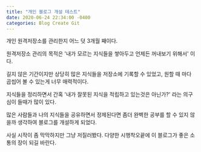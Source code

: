 ```yaml
---
title: "개인 블로그 개설 테스트"
date: 2020-06-24 22:34:00 -0400
categories: Blog Create Git
---
```


개인 원격저장소를 관리한지 어느 덧 3개월 째이다.

원격저장소 관리의 목적은 '내가 모르는 지식들을 쌓아두고 언제든 꺼내보기 위해서' 이다.

길지 않은 기간이지만 상당히 많은 지식들을 저장소에 기록할 수 있었고, 원할 때 마다 곱씹어 볼 수 있는게 너무 매력적이다.

지식들을 정리하면서 간혹 '내가 잘못된 지식을 적립하고 있는것은 아닌가?' 라는 의구심이 들때가 많이 있다.

많은 사람들과 나의 지식들을 공유하면서 정제된다면 좀더 완벽한 공부를 할 수 있지 않을까 생각하여 블로그를 개설하게 되었다.

사실 시작이 좀 막막하지만 그냥 저질러봤다. 다양한 시행착오끝에 이 블로그가 좋은 소통의 장이 되길 바란다.

